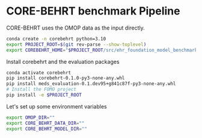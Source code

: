 # CORE-BEHRT benchmark Pipeline
CORE-BEHRT uses the OMOP data as the input directly.

```bash
conda create -n corebehrt python=3.10
export PROJECT_ROOT=$(git rev-parse --show-toplevel)
export COREBEHRT_HOME="$PROJECT_ROOT/src/ehr_foundation_model_benchmark/evaluations/corebehrt"
```
Install corebehrt and the evaluation packages
```bash
conda activate corebehrt
pip install corebehrt-0.1.0-py3-none-any.whl
pip install meds_evaluation-0.1.dev95+g841c87f-py3-none-any.whl
# Install the FOMO project
pip install -e $PROJECT_ROOT
```

Let's set up some environment variables
```bash
export OMOP_DIR=""
export CORE_BEHRT_DATA_DIR=""
export CORE_BEHRT_MODEL_DIR=""
```
